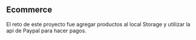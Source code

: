 ## Ecommerce

El reto de este proyecto fue agregar productos al local Storage y utilizar la api de Paypal para hacer pagos.